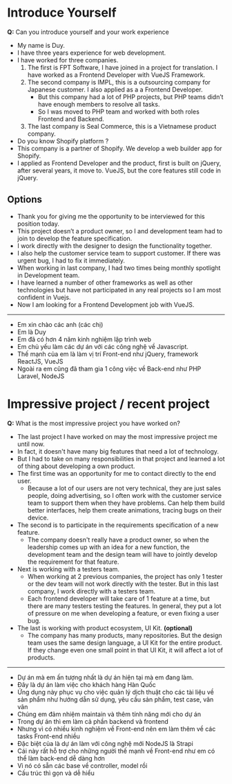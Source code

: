 # Introduce Yourself

**Q:** Can you introduce yourself and your work experience

- My name is Duy.
- I have three years experience for web development.
- I have worked for three companies.
    1. The first is FPT Software, I have joined in a project for translation. I have worked as a Frontend Developer with VueJS Framework.
    2. The second company is IMPL, this is a outsourcing company for Japanese customer. I also applied as a a Frontend Developer.
        - But this company had a lot of PHP projects, but PHP teams didn’t have enough members to resolve all tasks.
        - So I was moved to PHP team and worked with both roles Frontend and Backend.
    3. The last company is Seal Commerce, this is a Vietnamese product company.
- Do you know Shopify platform ?
- This company is a partner of Shopify. We develop a web builder app for Shopify.
- I applied as Frontend Developer and the product, first is built on jQuery, after several years, it move to. VueJS, but the core features still code in jQuery.

## Options

- Thank you for giving me the opportunity to be interviewed for this position today.
- This project doesn’t a product owner, so I and development team had to join to develop the feature specification.
- I work directly with the designer to design the functionality together.
- I also help the customer service team to support customer. If there was urgent bug, I had to fix it immediately.
- When working in last company, I had two times being monthly spotlight in Development team.
- I have learned a number of other frameworks as well as other technologies but have not participated in any real projects so I am most confident in Vuejs.
- Now I am looking for a Frontend Development job with VueJS.

------------

- Em xin chào các anh (các chị)
- Em là Duy
- Em đã có hơn 4 năm kinh nghiệm lập trình web
- Em chủ yếu làm các dự án với các công nghệ về Javascript.
- Thế mạnh của em là làm vị trí Front-end như jQuery, framework ReactJS, VueJS
- Ngoài ra em cũng đã tham gia 1 công việc về Back-end như PHP Laravel, NodeJS

# Impressive project / recent project

**Q:** What is the most impressive project you have worked on?

- The last project I have worked on may the most impressive project me until now.
- In fact, it doesn't have many big features that need a lot of technology.
- But I had to take on many responsibilities in that project and learned a lot of thing about developing a own product.
- The first time was an opportunity for me to contact directly to the end user.
    - Because a lot of our users are not very technical, they are just sales people, doing advertising, so I often work with the customer service team to support them when they have problems. Can help them build better interfaces, help them create animations, tracing bugs on their device.
- The second is to participate in the requirements specification of a new feature.
    - The company doesn't really have a product owner, so when the leadership comes up with an idea for a new function, the development team and the design team will have to jointly develop the requirement for that feature.
- Next is working with a testers team.
    - When working at 2 previous companies, the project has only 1 tester or the dev team will not work directly with the tester. But in this last company, I work directly with a testers team.
    - Each frontend developer will take care of 1 feature at a time, but there are many testers testing the features. In general, they put a lot of pressure on me when developing a feature, or even fixing a user bug.
- The last is working with product ecosystem, UI Kit.  **(optional)**
    - The company has many products, many repositories. But the design team uses the same design language, a UI Kit for the entire product. If they change even one small point in that UI Kit, it will affect a lot of products.

------------

- Dự án mà em ấn tượng nhất là dự án hiện tại mà em đang làm.
- Đây là dự án làm việc cho khách hàng Hàn Quốc
- Ứng dụng này phục vụ cho việc quản lý dịch thuật cho các tài liệu về sản phẩm như hướng dẫn sử dụng, yêu cầu sản phẩm, test case, vân vân
- Chúng em đảm nhiệm maintain và thêm tính năng mới cho dự án
- Trong dự án thì em làm cả phần backend và frontend
- Nhưng vì có nhiều kinh nghiệm về Front-end nên em làm thêm về các tasks Front-end nhiều
- Đặc biệt của là dự án làm với công nghệ mới NodeJS là Strapi
- Cái này rất hỗ trợ cho những người thế mạnh về Front-end như em có thể làm back-end dễ dàng hơn
- Vì nó có sẵn các base về controller, model rồi
- Cấu trúc thì gọn và dễ hiểu
